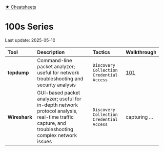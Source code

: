 [★ Cheatsheets](https://github.com/january1073/cheatsheets)

# 100s Series

Last update: 2025-05-10

| Tool       | Description | Tactics      | Walkthrough     |
|:-----------|:------------|:-------------|:----------------|
| **tcpdump** | Command-line packet analyzer; useful for network troubleshooting and security analysis | `Discovery` `Collection` `Credential Access` | [101](https://osintteam.blog/tcpdump-101-silently-capturing-your-targets-network-traffic-76b839e64232) |
| **Wireshark** | GUI-based packet analyzer; useful for in-depth network protocol analysis, real-time traffic capture, and troubleshooting complex network issues | `Discovery` `Collection` `Credential Access` | capturing ... ||
